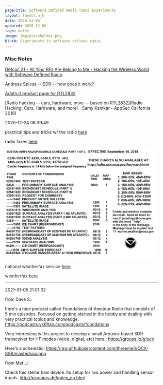 ```yaml
---
pageTitle: Software Defined Radio (SDR) Experiments
layout: layout.njk
date: 2020-12-06
updated: 2020-12-06
tags: notes 
image: img/placeholder.png
blurb: Experiments in software defined radio.
---
```


### Misc Notes

[Defcon 21 - All Your RFz Are Belong to Me - Hacking the Wireless World with Software Defined Radio](https://www.youtube.com/watch?v=ZuNOD3XWp4A)

[Andreas Spiess -- SDR -- how does it work?](https://www.youtube.com/watch?v=xQVm-YTKR9s)

[Adafruit product page for RTL2832](https://www.adafruit.com/product/1497)

[Radio hacking -- cars, hardware, more -- based on RTL2832](Radio Hacking: Cars, Hardware, and more! - Samy Kamkar - AppSec California 2016)

2020-12-24 06:39:49

practical tips and tricks w/ the radio [here](https://gqrx.dk/doc/practical-tricks-and-tips)

radio faxes [here](https://www.weather.gov/marine/marshlatest)

![](/img/radio/PLAZ01.tiff)


national weatherfax service [here](https://www.weather.gov/marine/radiofax_charts)

weatherfax [here](https://www.weather.gov/marine/marsh)

---
2021-01-05 21:01:32

from Dave S.:

here's a nice podcast called Foundations of Amateur Radio that consists of 5 min episodes.  Focused on getting started in the hobby and dealing with very practical topics and knowledge.  https://podcasts.vk6flab.com/podcasts/foundations

Very interesting is this project to develop a small Arduino-based SDR transceiver for HF modes (voice, digital, etc) here.:
  https://groups.io/g/ucx

Here's a schematic: https://raw.githubusercontent.com/threeme3/QCX-SSB/master/ucx.png

from Mat L:

Check this stellar ham device. Its setup for low power and handling sensor inputs. http://picoaprs.de/index_en.html

